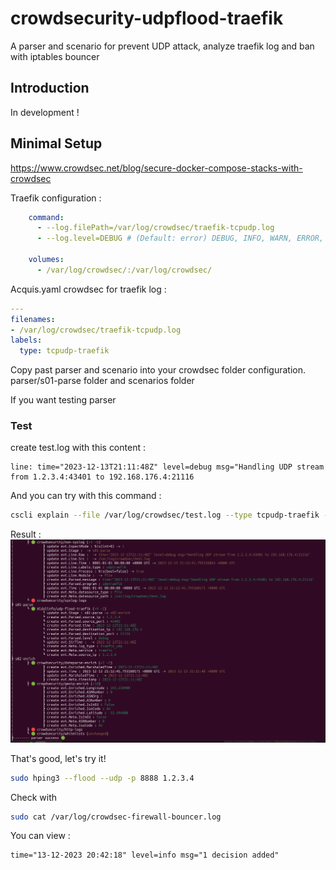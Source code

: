 # crowdsecurity-udpflood-traefik
A parser and scenario for prevent UDP attack, analyze traefik log and ban with iptables bouncer

## Introduction

In development !

## Minimal Setup

https://www.crowdsec.net/blog/secure-docker-compose-stacks-with-crowdsec

Traefik configuration :

```yaml
    command:
      - --log.filePath=/var/log/crowdsec/traefik-tcpudp.log
      - --log.level=DEBUG # (Default: error) DEBUG, INFO, WARN, ERROR, FATAL, PANIC

    volumes:
      - /var/log/crowdsec/:/var/log/crowdsec/
```


Acquis.yaml crowdsec for traefik log :

```yaml
---
filenames:
- /var/log/crowdsec/traefik-tcpudp.log
labels:
  type: tcpudp-traefik
```

Copy past parser and scenario into your crowdsec folder configuration.
parser/s01-parse folder and scenarios folder

If you want testing parser 

### Test

create test.log with this content :
```
line: time="2023-12-13T21:11:48Z" level=debug msg="Handling UDP stream from 1.2.3.4:43401 to 192.168.176.4:21116
```

And you can try with this command :
```bash
cscli explain --file /var/log/crowdsec/test.log --type tcpudp-traefik -v
```

Result :
![Alt text](images/image.png)


That's good, let's try it!

```bash
sudo hping3 --flood --udp -p 8888 1.2.3.4
```

Check with 
```bash
sudo cat /var/log/crowdsec-firewall-bouncer.log
```

You can view :
```
time="13-12-2023 20:42:18" level=info msg="1 decision added"
```
